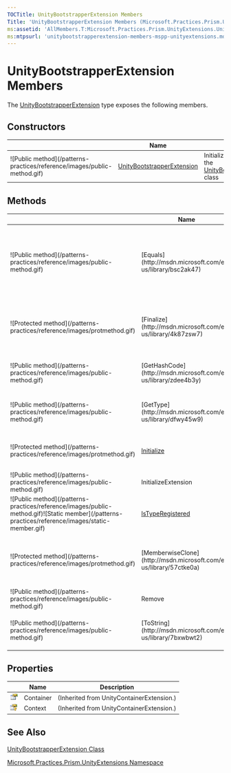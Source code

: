```yaml
---
TOCTitle: UnityBootstrapperExtension Members
Title: 'UnityBootstrapperExtension Members (Microsoft.Practices.Prism.UnityExtensions)'
ms:assetid: 'AllMembers.T:Microsoft.Practices.Prism.UnityExtensions.UnityBootstrapperExtension'
ms:mtpsurl: 'unitybootstrapperextension-members-mspp-unityextensions.md'
---
```


# UnityBootstrapperExtension Members

The [UnityBootstrapperExtension](https://msdn.microsoft.com/library/microsoft.practices.prism.unityextensions.unitybootstrapperextension) type exposes the following members.

## Constructors

<table>

<thead>
<tr class="header">
<th> </th>
<th>Name</th>
<th>Description</th>
</tr>
</thead>
<tbody>
<tr class="odd">
<td>![Public method](/patterns-practices/reference/images/public-method.gif)</td>
<td><a href="https://msdn.microsoft.com/library/microsoft.practices.prism.unityextensions.unitybootstrapperextension.">UnityBootstrapperExtension</a></td>
<td><div class="summary">
Initializes a new instance of the <a href="https://msdn.microsoft.com/library/microsoft.practices.prism.unityextensions.unitybootstrapperextension">UnityBootstrapperExtension</a> class
</div></td>
</tr>
</tbody>
</table>

## Methods

<table>

<thead>
<tr class="header">
<th> </th>
<th>Name</th>
<th>Description</th>
</tr>
</thead>
<tbody>
<tr class="odd">
<td>![Public method](/patterns-practices/reference/images/public-method.gif)</td>
<td>[Equals](http://msdn.microsoft.com/en-us/library/bsc2ak47)</td>
<td><div class="summary">
Determines whether the specified [Object](http://msdn.microsoft.com/en-us/library/e5kfa45b) is equal to the current [Object](http://msdn.microsoft.com/en-us/library/e5kfa45b).
</div>
(Inherited from [Object](http://msdn.microsoft.com/en-us/library/e5kfa45b).)</td>
</tr>
<tr class="even">
<td>![Protected method](/patterns-practices/reference/images/protmethod.gif)</td>
<td>[Finalize](http://msdn.microsoft.com/en-us/library/4k87zsw7)</td>
<td><div class="summary">
Allows an object to try to free resources and perform other cleanup operations before it is reclaimed by garbage collection.
</div>
(Inherited from [Object](http://msdn.microsoft.com/en-us/library/e5kfa45b).)</td>
</tr>
<tr class="odd">
<td>![Public method](/patterns-practices/reference/images/public-method.gif)</td>
<td>[GetHashCode](http://msdn.microsoft.com/en-us/library/zdee4b3y)</td>
<td><div class="summary">
Serves as a hash function for a particular type.
</div>
(Inherited from [Object](http://msdn.microsoft.com/en-us/library/e5kfa45b).)</td>
</tr>
<tr class="even">
<td>![Public method](/patterns-practices/reference/images/public-method.gif)</td>
<td>[GetType](http://msdn.microsoft.com/en-us/library/dfwy45w9)</td>
<td><div class="summary">
Gets the <a href="http://msdn.microsoft.com/en-us/library/42892f65">Type</a> of the current instance.
</div>
(Inherited from [Object](http://msdn.microsoft.com/en-us/library/e5kfa45b).)</td>
</tr>
<tr class="odd">
<td>![Protected method](/patterns-practices/reference/images/protmethod.gif)</td>
<td><a href="https://msdn.microsoft.com/library/microsoft.practices.prism.unityextensions.unitybootstrapperextension.initialize">Initialize</a></td>
<td><div class="summary">
Initializes the container with this extension's functionality.
</div>
(Overrides UnityContainerExtensionInitialize()()().)</td>
</tr>
<tr class="even">
<td>![Public method](/patterns-practices/reference/images/public-method.gif)</td>
<td>InitializeExtension</td>
<td>(Inherited from UnityContainerExtension.)</td>
</tr>
<tr class="odd">
<td>![Public method](/patterns-practices/reference/images/public-method.gif)![Static member](/patterns-practices/reference/images/static-member.gif)</td>
<td><a href="https://msdn.microsoft.com/library/microsoft.practices.prism.unityextensions.unitybootstrapperextension.istyperegistered(microsoft.practices.unity.iunitycontainer%2csystem.type)">IsTypeRegistered</a></td>
<td><div class="summary">
Evaluates if a specified type was registered in the container.
</div></td>
</tr>
<tr class="even">
<td>![Protected method](/patterns-practices/reference/images/protmethod.gif)</td>
<td>[MemberwiseClone](http://msdn.microsoft.com/en-us/library/57ctke0a)</td>
<td><div class="summary">
Creates a shallow copy of the current [Object](http://msdn.microsoft.com/en-us/library/e5kfa45b).
</div>
(Inherited from [Object](http://msdn.microsoft.com/en-us/library/e5kfa45b).)</td>
</tr>
<tr class="odd">
<td>![Public method](/patterns-practices/reference/images/public-method.gif)</td>
<td>Remove</td>
<td>(Inherited from UnityContainerExtension.)</td>
</tr>
<tr class="even">
<td>![Public method](/patterns-practices/reference/images/public-method.gif)</td>
<td>[ToString](http://msdn.microsoft.com/en-us/library/7bxwbwt2)</td>
<td><div class="summary">
Returns a string that represents the current object.
</div>
(Inherited from [Object](http://msdn.microsoft.com/en-us/library/e5kfa45b).)</td>
</tr>
</tbody>
</table>

## Properties

||Name|Description|
|----|----|----|
|![Public property](/patterns-practices/reference/images/pubproperty.gif)     | Container | (Inherited from UnityContainerExtension.) |
| ![Protected property](/patterns-practices/reference/images/protproperty.gif) | Context   | (Inherited from UnityContainerExtension.) |

## See Also
[UnityBootstrapperExtension Class](https://msdn.microsoft.com/library/microsoft.practices.prism.unityextensions.unitybootstrapperextension)

[Microsoft.Practices.Prism.UnityExtensions Namespace](https://msdn.microsoft.com/library/microsoft.practices.prism.unityextensions)
